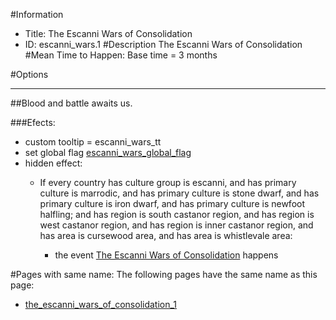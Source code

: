 #Information
 - Title: The Escanni Wars of Consolidation
 - ID: escanni_wars.1
#Description
The Escanni Wars of Consolidation
#Mean Time to Happen:
Base time = 3 months

#Options

___
##Blood and battle awaits us.

###Efects:<ul><li>custom tooltip = escanni_wars_tt</li><li>set global flag [escanni_wars_global_flag](../flags/escanni_wars_global_flag.md)</li><li>hidden effect:</li><ul><li>If every country has culture group is escanni, and has primary culture is marrodic, and has primary culture is stone dwarf, and has primary culture is iron dwarf, and has primary culture is newfoot halfling; and  has region is south castanor region, and has region is west castanor region, and has region is inner castanor region, and has area is cursewood area, and has area is whistlevale area:</li><ul><li>the event [The Escanni Wars of Consolidation](../events/the_escanni_wars_of_consolidation.md) happens</li></ul></ul></ul>


#Pages with same name:
The following pages have the same name as this page:
 - [the_escanni_wars_of_consolidation_1](the_escanni_wars_of_consolidation_1.md)
